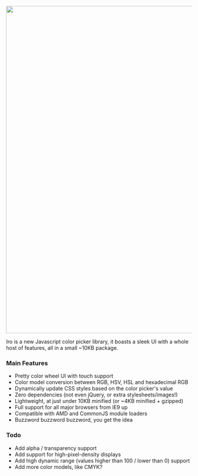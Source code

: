 <p align="center"><a href="https://rakujira.jp/projects/iro/" target="_blank"><img width="888"src="https://raw.githubusercontent.com/jaames/iro.js/master/assets/animated_logo.gif"></a></p>

Iro is a new Javascript color picker library, it boasts a sleek UI with a whole host of features, all in a small ~10KB package.

### Main Features

* Pretty color wheel UI with touch support
* Color model conversion between RGB, HSV, HSL and hexadecimal RGB
* Dynamically update CSS styles based on the color picker's value
* Zero dependencies (not even jQuery, or extra stylesheets/images!)
* Lightweight, at just under 10KB minified (or ~4KB minified + gzipped)
* Full support for all major browsers from IE9 up
* Compatible with AMD and CommonJS module loaders
* Buzzword buzzword buzzword, you get the idea

### Todo

* Add alpha / transparency support
* Add support for high-pixel-density displays
* Add high dynamic range (values higher than 100 / lower than 0) support
* Add more color models, like CMYK?
